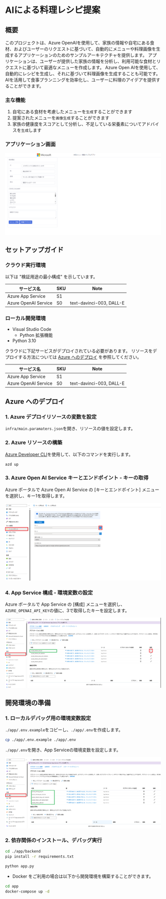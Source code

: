 # AIによる料理レシピ提案

## 概要
このプロジェクトは、Azure OpenAIを使用して、家族の情報や自宅にある食材、およびユーザーのリクエストに基づいて、自動的にメニューや料理画像を生成するアプリケーションのためのサンプルアーキテクチャを提供します。
アプリケーションは、ユーザーが提供した家族の情報を分析し、利用可能な食材とリクエストに基づいて最適なメニューを作成します。
Azure Open AIを使用して、自動的にレシピを生成し、それに基づいて料理画像を生成することも可能です。
AIを活用して食事プランニングを効率化し、ユーザーに料理のアイデアを提供することができます。

### 主な機能
1. 自宅にある食材を考慮したメニューを`生成`することができます
2. 提案されたメニューを`画像生成`することができます
3. 家族の健康度をスコアとして分析し、不足している栄養素についてアドバイスを`生成`します

### アプリケーション画面
![アプリケーションUI](assets/application-ui.png)
## セットアップガイド
### クラウド実行環境
以下は "検証用途の最小構成" を示しています。

| サービス名 | SKU | Note |
| --- | --- | --- |
| Azure App Service | S1 |  |
| Azure OpenAI Service | S0 | text-davinci-003, DALL-E |

### ローカル開発環境
- Visual Studio Code
  - Python 拡張機能
- Python 3.10

クラウドに下記サービスがデプロイされている必要があります。
リソースをデプロイする方法については [Azure へのデプロイ](#azure-へのデプロイ) を参照してください。

| サービス名 | SKU | Note |
| --- | --- | --- |
| Azure App Service | S1 |  |
| Azure OpenAI Service | S0 | text-davinci-003, DALL-E |

## Azure へのデプロイ
### 1. Azure デプロイリソースの変数を設定
`infra/main.paramaters.json`を開き、リソースの値を設定します。

### 2. Azure リソースの構築

[Azure Developer CLI](https://learn.microsoft.com/ja-jp/azure/developer/azure-developer-cli/install-azd?tabs=winget-windows%2Cbrew-mac%2Cscript-linux&pivots=os-windows)を使用して、以下のコマンドを実行します。

```bash
azd up
```

### 3. Azure Open AI Service キーとエンドポイント - キーの取得
Azure ポータルで Azure Open AI Service の [キーとエンドポイント] メニューを選択し、キー1を取得します。

![OpenAI Serviceの操作](./assets/open-ai-service.png)

### 4. App Service 構成 - 環境変数の設定
Azure ポータルで App Service の [構成] メニューを選択し、`AZURE_OPENAI_API_KEY`の値に、3で取得したキーを設定します。

![App Serviceの操作](./assets/app-service.png)

## 開発環境の準備
### 1. ローカルデバッグ用の環境変数設定
`./app/.env.example`をコピーし、`./app/.env`を作成します。

```bash
cp ./app/.env.example ./app/.env
```

`./app/.env`を開き、App Serviceの環境変数を設定します。

![App Service](./assets/app-service-2.png)

### 2. 依存関係のインストール、デバッグ実行
```bash
cd ./app/backend
pip install -r requirements.txt
```

```bash
python app.py
```

- Docker をご利用の場合は以下から開発環境を構築することができます。
```bash
cd app
docker-compose up -d
```
